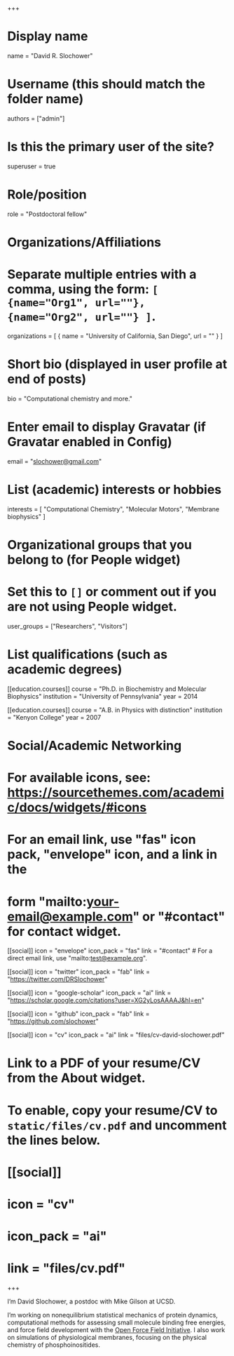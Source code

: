 +++
# Display name
name = "David R. Slochower"

# Username (this should match the folder name)
authors = ["admin"]

# Is this the primary user of the site?
superuser = true

# Role/position
role = "Postdoctoral fellow"

# Organizations/Affiliations
#   Separate multiple entries with a comma, using the form: `[ {name="Org1", url=""}, {name="Org2", url=""} ]`.
organizations = [ { name = "University of California, San Diego", url = "" } ]

# Short bio (displayed in user profile at end of posts)
bio = "Computational chemistry and more."

# Enter email to display Gravatar (if Gravatar enabled in Config)
email = "slochower@gmail.com"

# List (academic) interests or hobbies
interests = [
  "Computational Chemistry",
  "Molecular Motors",
  "Membrane biophysics"
]

# Organizational groups that you belong to (for People widget)
#   Set this to `[]` or comment out if you are not using People widget.
user_groups = ["Researchers", "Visitors"]

# List qualifications (such as academic degrees)
[[education.courses]]
  course = "Ph.D. in Biochemistry and Molecular Biophysics"
  institution = "University of Pennsylvania"
  year = 2014

[[education.courses]]
  course = "A.B. in Physics with distinction"
  institution = "Kenyon College"
  year = 2007

# Social/Academic Networking
# For available icons, see: https://sourcethemes.com/academic/docs/widgets/#icons
#   For an email link, use "fas" icon pack, "envelope" icon, and a link in the
#   form "mailto:your-email@example.com" or "#contact" for contact widget.

[[social]]
  icon = "envelope"
  icon_pack = "fas"
  link = "#contact"  # For a direct email link, use "mailto:test@example.org".

[[social]]
  icon = "twitter"
  icon_pack = "fab"
  link = "https://twitter.com/DRSlochower"

[[social]]
  icon = "google-scholar"
  icon_pack = "ai"
  link = "https://scholar.google.com/citations?user=XG2yLosAAAAJ&hl=en"

[[social]]
  icon = "github"
  icon_pack = "fab"
  link = "https://github.com/slochower"

[[social]]
  icon = "cv"
  icon_pack = "ai"
  link = "files/cv-david-slochower.pdf"

# Link to a PDF of your resume/CV from the About widget.
# To enable, copy your resume/CV to `static/files/cv.pdf` and uncomment the lines below.
# [[social]]
#   icon = "cv"
#   icon_pack = "ai"
#   link = "files/cv.pdf"

+++

I’m David Slochower, a postdoc with Mike Gilson at UCSD.

I’m working on nonequilibrium statistical mechanics of protein dynamics, computational methods for assessing small molecule binding free energies, and force field development with the [Open Force Field Initiative](http://openforcefield.org/). I also work on simulations of physiological membranes, focusing on the physical chemistry of phosphoinositides.
